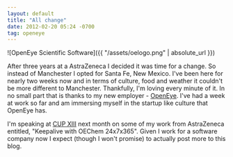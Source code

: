 ```yaml
---
layout: default
title: "All change"
date: 2012-02-20 05:24 -0700
tag: openeye
---
```


![OpenEye Scientific Software]({{ "/assets/oelogo.png" | absolute_url }})

After three years at a AstraZeneca I decided it was time for a change.
So instead of Manchester I opted for Santa Fe, New Mexico. I've been
here for nearly two weeks now and in terms of culture, food and weather
it couldn't be more different to Manchester. Thankfully, I'm loving
every minute of it. In no small part that is thanks to my new employer -
[OpenEye](https://www.eyesopen.com/). I've had a week at work so far and
am immersing myself in the startup like culture that OpenEye has.  
  
I'm speaking at [CUP XIII](https://www.eyesopen.com/events/2012/03/cup-13) next
month on some of my work from AstraZeneca entitled, "Keepalive with
OEChem 24x7x365". Given I work for a software company now I expect
(though I won't promise) to actually post more to this blog.